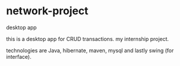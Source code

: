 # network-project
desktop app

this is a desktop app for CRUD transactions. my internship project.   

technologies are Java, hibernate, maven, mysql and lastly swing (for interface).
